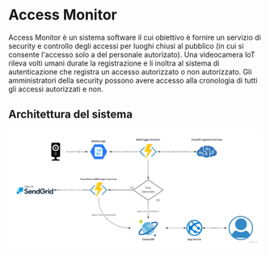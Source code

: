 # Access Monitor
Access Monitor è un sistema software il cui obiettivo è fornire un servizio di security e controllo degli
accessi per luoghi chiusi al pubblico (in cui si consente l'accesso solo a del personale autorizato).
Una videocamera IoT rileva volti umani durate la registrazione e li inoltra al sistema di autenticazione
che registra un accesso autorizzato o non autorizzato. Gli amministratori della security possono
avere accesso alla cronologia di tutti gli accessi autorizzati e non.

## Architettura del sistema
<img src="https://github.com/Access-Monitor/.github/blob/main/res/architecture.jpg">
